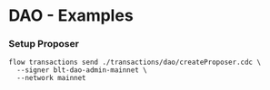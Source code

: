 # DAO - Examples
### Setup Proposer
```
flow transactions send ./transactions/dao/createProposer.cdc \
  --signer blt-dao-admin-mainnet \
  --network mainnet
```
